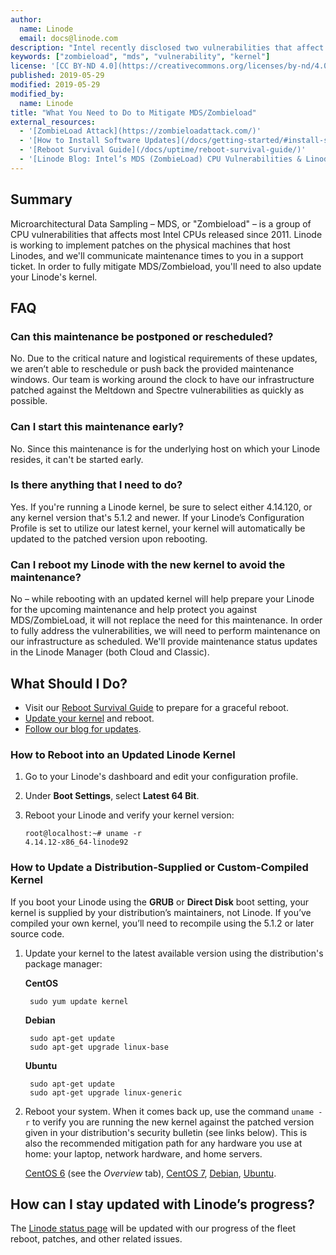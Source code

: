 ```yaml
---
author:
  name: Linode
  email: docs@linode.com
description: "Intel recently disclosed two vulnerabilities that affect processors in most devices over the last 23 years. Here's how that affects you and what you can do about it."
keywords: ["zombieload", "mds", "vulnerability", "kernel"]
license: '[CC BY-ND 4.0](https://creativecommons.org/licenses/by-nd/4.0)'
published: 2019-05-29
modified: 2019-05-29
modified_by:
  name: Linode
title: "What You Need to Do to Mitigate MDS/Zombieload"
external_resources:
  - '[ZombieLoad Attack](https://zombieloadattack.com/)'
  - '[How to Install Software Updates](/docs/getting-started/#install-software-updates)'
  - '[Reboot Survival Guide](/docs/uptime/reboot-survival-guide/)'
  - '[Linode Blog: Intel’s MDS (ZombieLoad) CPU Vulnerabilities & Linode](https://blog.linode.com/2019/05/15/intels-mds-zombieload-cpu-vulnerabilities-linode/)'
---
```


## Summary

Microarchitectural Data Sampling – MDS, or "Zombieload" – is a group of CPU vulnerabilities that affects most Intel CPUs released since 2011. Linode is working to implement patches on the physical machines that host Linodes, and we'll communicate maintenance times to you in a support ticket. In order to fully mitigate MDS/Zombieload, you'll need to also update your Linode's kernel.

## FAQ   
  
### Can this maintenance be postponed or rescheduled?

No. Due to the critical nature and logistical requirements of these updates, we aren’t able to reschedule or push back the provided maintenance windows. Our team is working around the clock to have our infrastructure patched against the Meltdown and Spectre vulnerabilities as quickly as possible.

### Can I start this maintenance early?

No. Since this maintenance is for the underlying host on which your Linode resides, it can't be started early.


### Is there anything that I need to do?

Yes. If you're running a Linode kernel, be sure to select either 4.14.120, or any kernel version that's 5.1.2 and newer. If your Linode’s Configuration Profile is set to utilize our latest kernel, your kernel will automatically be updated to the patched version upon rebooting.

### Can I reboot my Linode with the new kernel to avoid the maintenance?

No – while rebooting with an updated kernel will help prepare your Linode for the upcoming maintenance and help protect you against MDS/ZombieLoad, it will not replace the need for this maintenance. In order to fully address the vulnerabilities, we will need to perform maintenance on our infrastructure as scheduled. We'll provide maintenance status updates in the Linode Manager (both Cloud and Classic).

## What Should I Do?


* Visit our [Reboot Survival Guide](/docs/uptime/reboot-survival-guide/) to prepare for a graceful reboot.
* [Update your kernel](#how-to-reboot-into-an-updated-linode-kernel) and reboot.
* [Follow our blog for updates](https://blog.linode.com/2019/05/15/intels-mds-zombieload-cpu-vulnerabilities-linode/).


### How to Reboot into an Updated Linode Kernel

1.  Go to your Linode's dashboard and edit your configuration profile.

2.  Under **Boot Settings**, select **Latest 64 Bit**.

3.  Reboot your Linode and verify your kernel version:

        root@localhost:~# uname -r
        4.14.12-x86_64-linode92

### How to Update a Distribution-Supplied or Custom-Compiled Kernel

If you boot your Linode using the **GRUB** or **Direct Disk** boot setting, your kernel is supplied by your distribution’s maintainers, not Linode. If you’ve compiled your own kernel, you’ll need to recompile using the 5.1.2 or later source code.

1. Update your kernel to the latest available version using the distribution's package manager:

    **CentOS**

        sudo yum update kernel

    **Debian**

        sudo apt-get update
        sudo apt-get upgrade linux-base

    **Ubuntu**

        sudo apt-get update
        sudo apt-get upgrade linux-generic

2. Reboot your system. When it comes back up, use the command `uname -r` to verify you are running the new kernel against the patched version given in your distribution's security bulletin (see links below). This is also the recommended mitigation path for any hardware you use at home: your laptop, network hardware, and home servers.

    [CentOS 6](https://access.redhat.com/errata/RHSA-2018:0007) (see the *Overview* tab), [CentOS 7](https://access.redhat.com/errata/RHSA-2018:0007), [Debian](https://security-tracker.debian.org/tracker/CVE-2017-5754), [Ubuntu](https://people.canonical.com/~ubuntu-security/cve/2017/CVE-2017-5754.html).


## How can I stay updated with Linode’s progress?

The [Linode status page](https://status.linode.com/) will be updated with our progress of the fleet reboot, patches, and other related issues.
